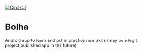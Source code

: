 [![CircleCI](https://circleci.com/gh/cesonha/bolha/tree/master.svg?style=svg)](https://circleci.com/gh/cesonha/bolha/tree/master)


# Bolha
Android app to learn and put in practice new skills (may be a legit project/published app in the future)

